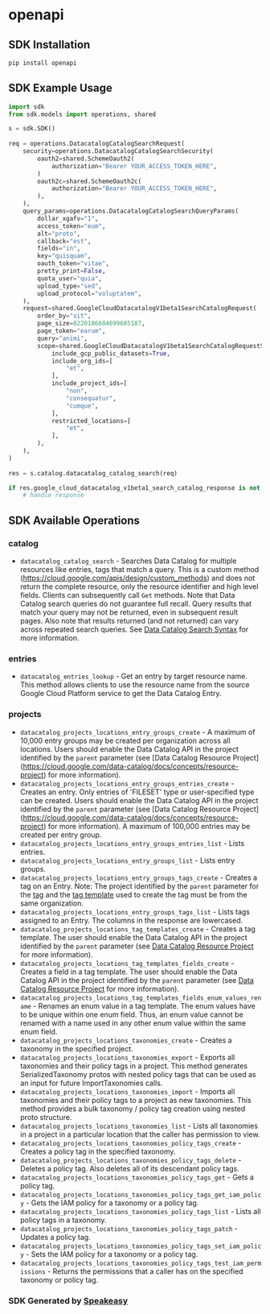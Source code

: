 # openapi

<!-- Start SDK Installation -->
## SDK Installation

```bash
pip install openapi
```
<!-- End SDK Installation -->

<!-- Start SDK Example Usage -->
## SDK Example Usage

```python
import sdk
from sdk.models import operations, shared

s = sdk.SDK()
    
req = operations.DatacatalogCatalogSearchRequest(
    security=operations.DatacatalogCatalogSearchSecurity(
        oauth2=shared.SchemeOauth2(
            authorization="Bearer YOUR_ACCESS_TOKEN_HERE",
        )
        oauth2c=shared.SchemeOauth2c(
            authorization="Bearer YOUR_ACCESS_TOKEN_HERE",
        ),
    ),
    query_params=operations.DatacatalogCatalogSearchQueryParams(
        dollar_xgafv="1",
        access_token="eum",
        alt="proto",
        callback="est",
        fields="in",
        key="quisquam",
        oauth_token="vitae",
        pretty_print=False,
        quota_user="quia",
        upload_type="sed",
        upload_protocol="voluptatem",
    ),
    request=shared.GoogleCloudDatacatalogV1beta1SearchCatalogRequest(
        order_by="sit",
        page_size=8220186604699685187,
        page_token="earum",
        query="animi",
        scope=shared.GoogleCloudDatacatalogV1beta1SearchCatalogRequestScope(
            include_gcp_public_datasets=True,
            include_org_ids=[
                "et",
            ],
            include_project_ids=[
                "non",
                "consequatur",
                "cumque",
            ],
            restricted_locations=[
                "et",
            ],
        ),
    ),
)
    
res = s.catalog.datacatalog_catalog_search(req)

if res.google_cloud_datacatalog_v1beta1_search_catalog_response is not None:
    # handle response
```
<!-- End SDK Example Usage -->

<!-- Start SDK Available Operations -->
## SDK Available Operations

### catalog

* `datacatalog_catalog_search` - Searches Data Catalog for multiple resources like entries, tags that match a query. This is a custom method (https://cloud.google.com/apis/design/custom_methods) and does not return the complete resource, only the resource identifier and high level fields. Clients can subsequently call `Get` methods. Note that Data Catalog search queries do not guarantee full recall. Query results that match your query may not be returned, even in subsequent result pages. Also note that results returned (and not returned) can vary across repeated search queries. See [Data Catalog Search Syntax](https://cloud.google.com/data-catalog/docs/how-to/search-reference) for more information.

### entries

* `datacatalog_entries_lookup` - Get an entry by target resource name. This method allows clients to use the resource name from the source Google Cloud Platform service to get the Data Catalog Entry.

### projects

* `datacatalog_projects_locations_entry_groups_create` - A maximum of 10,000 entry groups may be created per organization across all locations. Users should enable the Data Catalog API in the project identified by the `parent` parameter (see [Data Catalog Resource Project] (https://cloud.google.com/data-catalog/docs/concepts/resource-project) for more information).
* `datacatalog_projects_locations_entry_groups_entries_create` - Creates an entry. Only entries of 'FILESET' type or user-specified type can be created. Users should enable the Data Catalog API in the project identified by the `parent` parameter (see [Data Catalog Resource Project] (https://cloud.google.com/data-catalog/docs/concepts/resource-project) for more information). A maximum of 100,000 entries may be created per entry group.
* `datacatalog_projects_locations_entry_groups_entries_list` - Lists entries.
* `datacatalog_projects_locations_entry_groups_list` - Lists entry groups.
* `datacatalog_projects_locations_entry_groups_tags_create` - Creates a tag on an Entry. Note: The project identified by the `parent` parameter for the [tag](https://cloud.google.com/data-catalog/docs/reference/rest/v1beta1/projects.locations.entryGroups.entries.tags/create#path-parameters) and the [tag template](https://cloud.google.com/data-catalog/docs/reference/rest/v1beta1/projects.locations.tagTemplates/create#path-parameters) used to create the tag must be from the same organization.
* `datacatalog_projects_locations_entry_groups_tags_list` - Lists tags assigned to an Entry. The columns in the response are lowercased.
* `datacatalog_projects_locations_tag_templates_create` - Creates a tag template. The user should enable the Data Catalog API in the project identified by the `parent` parameter (see [Data Catalog Resource Project](https://cloud.google.com/data-catalog/docs/concepts/resource-project) for more information).
* `datacatalog_projects_locations_tag_templates_fields_create` - Creates a field in a tag template. The user should enable the Data Catalog API in the project identified by the `parent` parameter (see [Data Catalog Resource Project](https://cloud.google.com/data-catalog/docs/concepts/resource-project) for more information).
* `datacatalog_projects_locations_tag_templates_fields_enum_values_rename` - Renames an enum value in a tag template. The enum values have to be unique within one enum field. Thus, an enum value cannot be renamed with a name used in any other enum value within the same enum field.
* `datacatalog_projects_locations_taxonomies_create` - Creates a taxonomy in the specified project.
* `datacatalog_projects_locations_taxonomies_export` - Exports all taxonomies and their policy tags in a project. This method generates SerializedTaxonomy protos with nested policy tags that can be used as an input for future ImportTaxonomies calls.
* `datacatalog_projects_locations_taxonomies_import` - Imports all taxonomies and their policy tags to a project as new taxonomies. This method provides a bulk taxonomy / policy tag creation using nested proto structure.
* `datacatalog_projects_locations_taxonomies_list` - Lists all taxonomies in a project in a particular location that the caller has permission to view.
* `datacatalog_projects_locations_taxonomies_policy_tags_create` - Creates a policy tag in the specified taxonomy.
* `datacatalog_projects_locations_taxonomies_policy_tags_delete` - Deletes a policy tag. Also deletes all of its descendant policy tags.
* `datacatalog_projects_locations_taxonomies_policy_tags_get` - Gets a policy tag.
* `datacatalog_projects_locations_taxonomies_policy_tags_get_iam_policy` - Gets the IAM policy for a taxonomy or a policy tag.
* `datacatalog_projects_locations_taxonomies_policy_tags_list` - Lists all policy tags in a taxonomy.
* `datacatalog_projects_locations_taxonomies_policy_tags_patch` - Updates a policy tag.
* `datacatalog_projects_locations_taxonomies_policy_tags_set_iam_policy` - Sets the IAM policy for a taxonomy or a policy tag.
* `datacatalog_projects_locations_taxonomies_policy_tags_test_iam_permissions` - Returns the permissions that a caller has on the specified taxonomy or policy tag.

<!-- End SDK Available Operations -->

### SDK Generated by [Speakeasy](https://docs.speakeasyapi.dev/docs/using-speakeasy/client-sdks)
